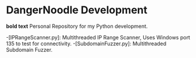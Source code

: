 # DangerNoodle Development

**bold text** Personal Repository for my Python development.

-[IPRangeScanner.py]: Multithreaded IP Range Scanner, Uses Windows port 135 to test for connectivity.
-[SubdomainFuzzer.py]: Multithreaded Subdomain Fuzzer.
